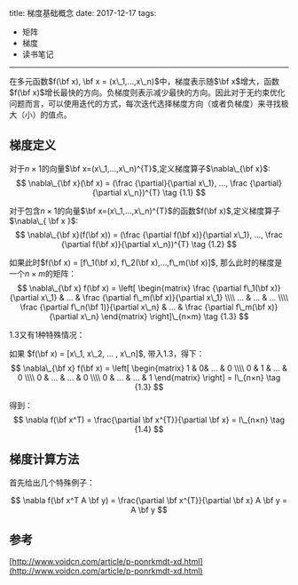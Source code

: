 title: 梯度基础概念
date: 2017-12-17
tags:
- 矩阵
- 梯度
- 读书笔记
----

在多元函数$f(\bf x), \bf x = (x\_1,...,x\_n)$中，梯度表示随$\bf x$增大，函数$f(\bf x)$增长最快的方向。负梯度则表示减少最快的方向。因此对于无约束优化问题而言，可以使用迭代的方式，每次迭代选择梯度方向（或者负梯度）来寻找极大（小）的值点。

## 梯度定义

对于$n×1$的向量$\bf x=(x\_1,...,x\_n)^{T}$,定义梯度算子$\nabla\_{\bf x}$:
$$
\nabla\_{\bf x}(\bf x) = (\frac {\partial}{\partial x\_1}, ..., \frac {\partial}{\partial x\_n})^{T} \tag {1.1}
$$

对于包含$n×1$的向量$\bf x=(x\_1,...,x\_n)^{T}$的函数$f(\bf x)$,定义梯度算子$\nabla\_{ \bf x }$:
$$
\nabla\_{\bf x}(f(\bf x)) = (\frac {\partial f(\bf x)}{\partial x\_1}, ..., \frac {\partial f(\bf x)}{\partial x\_n})^{T} \tag {1.2}
$$

如果此时$f(\bf x) = [f\_1(\bf x), f\_2(\bf x),...,f\_m(\bf x)]$, 那么此时的梯度是一个$n×m$的矩阵：
$$
\nabla\_{\bf x} f(\bf x) = 
\left[
 \begin{matrix}
   \frac {\partial f\_1(\bf x)}{\partial x\_1} & ... &  \frac {\partial f\_m(\bf x)}{\partial x\_1} \\\\
   ... & ... & ... \\\\
    \frac {\partial f\_n(\bf 1)}{\partial x\_n} & ... &   \frac {\partial f\_m(\bf x)}{\partial x\_n}
  \end{matrix}
  \right]\_{n×m} \tag {1.3}
$$

$1.3$又有1种特殊情况：

如果 $f(\bf x) = [x\_1, x\_2, ... ,  x\_n]$, 带入$1.3$，得下：
$$
\nabla\_{\bf x} f(\bf x) = 
\left[
 \begin{matrix}
  1 & 0&  ... &  0 \\\\
  0 & 1 & ... & 0 \\\\
  0 & ... & ... & 0 \\\\
   0 & ... &   ... & 1
  \end{matrix}
  \right] = I\_{n×n} \tag {1.3}
$$

得到：
$$
\nabla f(\bf x^T) = \frac{\partial \bf x^{T}}{\partial \bf x} = I\_{n×n} \tag {1.4}
$$

## 梯度计算方法

首先给出几个特殊例子：

$$
\nabla f(\bf x^T A \bf y) =  \frac{\partial \bf x^{T}}{\partial \bf x} A \bf y = A \bf y
$$

## 参考

[http://www.voidcn.com/article/p-ponrkmdt-xd.html](http://www.voidcn.com/article/p-ponrkmdt-xd.html)


<script type="text/x-mathjax-config">
  MathJax.Hub.Config({
    extensions: ["tex2jax.js"],
    jax: ["input/TeX", "output/HTML-CSS"],
    tex2jax: {
      <!--$表示行内元素，$$表示块状元素 -->
      inlineMath: [ ['$','$'], ["\\(","\\)"] ],
      displayMath: [ ['$$','$$'], ["\\[","\\]"] ],
      processEscapes: true
    },
    "HTML-CSS": { availableFonts: ["TeX"] }
  });
</script>
<!--加载MathJax的最新文件， async表示异步加载进来 -->
<script type="text/javascript" async src="https://cdn.staticfile.org/mathjax/2.7.0/MathJax.js?config=TeX-AMS-MML_HTMLorMML">
</script>
